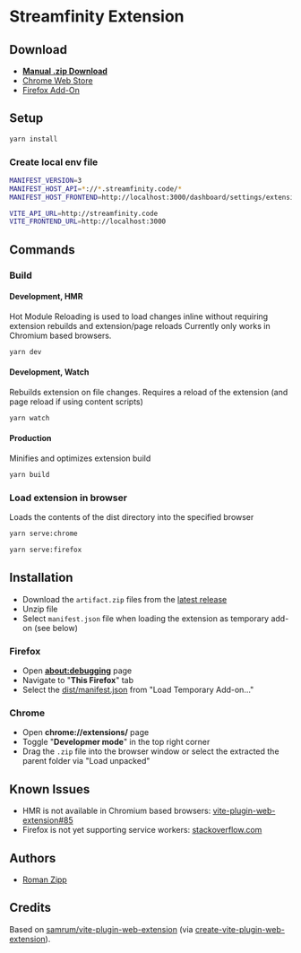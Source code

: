 # Streamfinity Extension

## Download

- [**Manual .zip Download**](https://github.com/Streamfinity/Extension/releases/latest)
- [Chrome Web Store](https://chrome.google.com/webstore)
- [Firefox Add-On](https://addons.mozilla.org/en-US/firefox/)

## Setup

```sh
yarn install
```

### Create local env file

```sh
MANIFEST_VERSION=3
MANIFEST_HOST_API=*://*.streamfinity.code/*
MANIFEST_HOST_FRONTEND=http://localhost:3000/dashboard/settings/extension

VITE_API_URL=http://streamfinity.code
VITE_FRONTEND_URL=http://localhost:3000
```

## Commands

### Build

#### Development, HMR

Hot Module Reloading is used to load changes inline without requiring extension rebuilds and extension/page reloads
Currently only works in Chromium based browsers.
```sh
yarn dev
```

#### Development, Watch

Rebuilds extension on file changes. Requires a reload of the extension (and page reload if using content scripts)
```sh
yarn watch
```

#### Production

Minifies and optimizes extension build
```sh
yarn build
```

### Load extension in browser

Loads the contents of the dist directory into the specified browser
```sh
yarn serve:chrome
```

```sh
yarn serve:firefox
```

## Installation

- Download the `artifact.zip` files from the [latest release](https://github.com/Streamfinity/Extension/releases/latest)
- Unzip file
- Select `manifest.json` file when loading the extension as temporary add-on (see below)

### Firefox

- Open [**about:debugging**](https://developer.mozilla.org/en-US/docs/Tools/about:debugging) page
- Navigate to "**This Firefox**" tab
- Select the [dist/manifest.json](dist/manifest.json) from "Load Temporary Add-on..."

### Chrome

- Open **chrome://extensions/** page
- Toggle "**Developmer mode**" in the top right corner
- Drag the `.zip` file into the browser window or select the extracted the parent folder via "Load unpacked"

## Known Issues

- HMR is not available in Chromium based browsers: [vite-plugin-web-extension#85](https://github.com/samrum/vite-plugin-web-extension/issues/85)
- Firefox is not yet supporting service workers: [stackoverflow.com](https://stackoverflow.com/questions/73440104/failing-to-export-to-background-js-from-a-common-script-under-firefox-with-mv3)

## Authors

- [Roman Zipp](https://ich.wtf)

## Credits

Based on [samrum/vite-plugin-web-extension](https://github.com/samrum/vite-plugin-web-extension) (via [create-vite-plugin-web-extension](https://github.com/samrum/create-vite-plugin-web-extension)).
